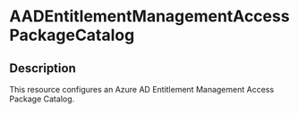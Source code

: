 
# AADEntitlementManagementAccessPackageCatalog

## Description

This resource configures an Azure AD Entitlement Management Access Package Catalog.
